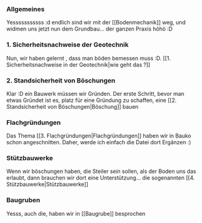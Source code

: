 ### Allgemeines
Yesssssssssss :d endlich sind wir mit der [[Bodenmechanik]] weg, und widmen uns jetzt nun dem Grundbau... der ganzen Praxis höhö :D

### 1. Sicherheitsnachweise der Geotechnik
Nun, wir haben gelernt , dass man böden bemessen muss :D. [[1. Sicherheitsnachweise in der Geotechnik|wie geht das ?]]

### 2. Standsicherheit von Böschungen
Klar :D ein Bauwerk müssen wir Gründen. Der erste Schritt, bevor man etwas Gründet ist es, platz für eine Gründung zu schaffen, eine [[2. Standsicherheit von Böschungen|Böschung]] bauen

### Flachgründungen
Das Thema [[3. Flachgründungen|Flachgründungen]] haben wir in Bauko schon angeschnitten. Daher, werde ich einfach die Datei dort Ergänzen :)

### Stützbauwerke
Wenn wir böschungen haben, die Steiler sein sollen, als der Boden uns das erlaubt, dann brauchen wir dort eine Unterstützung... die sogenannten [[4. Stützbauwerke|Stützbauwerke]]

### Baugruben
Yesss, auch die, haben wir in [[Baugrube]] besprochen